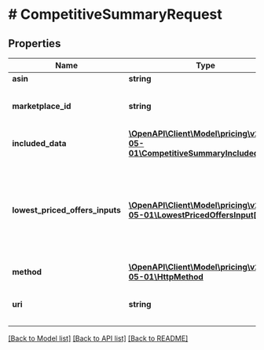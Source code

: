 # # CompetitiveSummaryRequest

## Properties

Name | Type | Description | Notes
------------ | ------------- | ------------- | -------------
**asin** | **string** | The ASIN of the item. |
**marketplace_id** | **string** | A marketplace identifier. Specifies the marketplace for which data is returned. |
**included_data** | [**\OpenAPI\Client\Model\pricing\v2022-05-01\CompetitiveSummaryIncludedData[]**](CompetitiveSummaryIncludedData.md) | The list of requested competitive pricing data for the product. |
**lowest_priced_offers_inputs** | [**\OpenAPI\Client\Model\pricing\v2022-05-01\LowestPricedOffersInput[]**](LowestPricedOffersInput.md) | The list of &#x60;lowestPricedOffersInput&#x60; parameters that are used to build &#x60;lowestPricedOffers&#x60; in the response. This attribute is only valid if &#x60;lowestPricedOffers&#x60; is requested in &#x60;includedData&#x60; | [optional]
**method** | [**\OpenAPI\Client\Model\pricing\v2022-05-01\HttpMethod**](HttpMethod.md) |  |
**uri** | **string** | The URI associated with the individual APIs that are called as part of the batch request. |

[[Back to Model list]](../../README.md#models) [[Back to API list]](../../README.md#endpoints) [[Back to README]](../../README.md)
